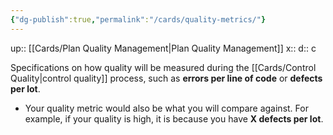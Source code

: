 ```yaml
---
{"dg-publish":true,"permalink":"/cards/quality-metrics/"}
---
```


up:: [[Cards/Plan Quality Management\|Plan Quality Management]] 
x:: 
d:: c

Specifications on how quality will be measured during the [[Cards/Control Quality\|control quality]] process, such as **errors per line of code** or **defects per lot**.
- Your quality metric would also be what you will compare against. For example, if your quality is high, it is because you have **X defects per lot**.
 


